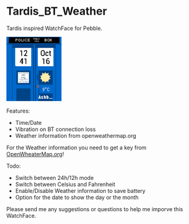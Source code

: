 # Tardis_BT_Weather

Tardis inspired WatchFace for Pebble.

<img src="Screenshot.png"/>

Features:
- Time/Date
- Vibration on BT connection loss
- Weather information from openweathermap.org

For the Weather information you need to get a key from <a href="openweathermap.org">OpenWheaterMap.org</a>!

Todo:
- Switch between 24h/12h mode
- Switch between Celsius and Fahrenheit
- Enable/Disable Weather information to save battery
- Option for the date to show the day or the month


Please send me any suggestions or questions to help me imporve this WatchFace.
